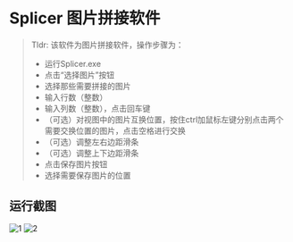 # Splicer 图片拼接软件

> Tldr: 
> 该软件为图片拼接软件，操作步骤为：
> + 运行Splicer.exe
> + 点击“选择图片”按钮
> + 选择那些需要拼接的图片
> + 输入行数（整数）
> + 输入列数（整数），点击回车键
> + （可选）对视图中的图片互换位置，按住ctrl加鼠标左键分别点击两个需要交换位置的图片，点击空格进行交换
> + （可选）调整左右边距滑条
> + （可选）调整上下边距滑条
> +  点击保存图片按钮
> +  选择需要保存图片的位置

## 运行截图
![1](https://user-images.githubusercontent.com/38907693/179349149-14c3049b-7559-4f7f-bb6c-d2dea6a30a6d.png)
![2](https://user-images.githubusercontent.com/38907693/179349277-ed778833-ca74-4f78-b77c-e905627654d2.png)
